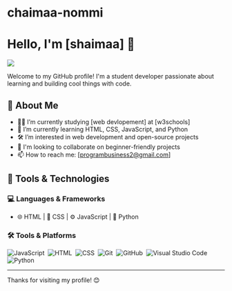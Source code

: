 # chaimaa-nommi
# Hello, I'm [shaimaa] 👋
 <a href="https://github.com/DenverCoder1/readme-typing-svg"><img src="https://readme-typing-svg.herokuapp.com/?lines=web%20developer;Always%20learning%20new%20things&font=Fira%20Code&center=true&width=440&height=45&color=f75c7e&vCenter=true&size=22"></a>
 
Welcome to my GitHub profile! I'm a student developer passionate about learning and building cool things with code.

## 🚀 About Me
- 🧑‍🎓 I’m currently studying [web devlopement] at [w3schools]
- 🌱 I’m currently learning HTML, CSS, JavaScript, and Python
- 🛠️ I’m interested in web development and open-source projects
- 🤝 I'm looking to collaborate on beginner-friendly projects
- 📫 How to reach me: [programbusiness2@gmail.com]

## 🧰 Tools & Technologies

### 💻 Languages & Frameworks
- 🌐 HTML | 🎨 CSS | ⚙️ JavaScript | 🐍 Python  

### 🛠️ Tools & Platforms
![JavaScript](https://img.shields.io/badge/-JavaScript-05122A?style=flat&logo=javascript)&nbsp;
![HTML](https://img.shields.io/badge/-HTML-05122A?style=flat&logo=HTML5)&nbsp;
![CSS](https://img.shields.io/badge/-CSS-05122A?style=flat&logo=CSS3&logoColor=1572B6)&nbsp;
![Git](https://img.shields.io/badge/-Git-05122A?style=flat&logo=git)&nbsp;
![GitHub](https://img.shields.io/badge/-GitHub-05122A?style=flat&logo=github)&nbsp;
![Visual Studio Code](https://img.shields.io/badge/-Visual%20Studio%20Code-05122A?style=flat&logo=visual-studio-code&logoColor=007ACC)&nbsp;
![Python](https://img.shields.io/badge/-Python%20-05122A?style=flat&logo=python)&nbsp;

---

Thanks for visiting my profile! 😊


